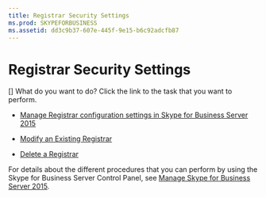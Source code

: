 ```yaml
---
title: Registrar Security Settings
ms.prod: SKYPEFORBUSINESS
ms.assetid: dd3c9b37-607e-445f-9e15-b6c92adcfb87
---
```



# Registrar Security Settings
[]
What do you want to do? Click the link to the task that you want to perform.
  
    
    


-  [Manage Registrar configuration settings in Skype for Business Server 2015](manage-registrar-configuration-settings-in-skype-for-business-server-2015.md)
    
  
-  [Modify an Existing Registrar](http://technet.microsoft.com/library/a8931511-3e66-49ed-a3ec-03bcd61ce1f0.aspx)
    
  
-  [Delete a Registrar](http://technet.microsoft.com/library/ae43cd75-cae4-4f78-b037-779a2cdb583b.aspx)
    
  
For details about the different procedures that you can perform by using the Skype for Business Server Control Panel, see  [Manage Skype for Business Server 2015](manage-skype-for-business-server-2015.md).
